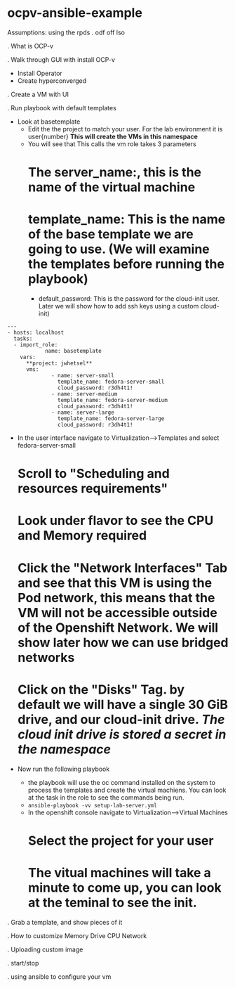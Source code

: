 # ocpv-ansible-example

Assumptions:
  using the rpds
  . odf off lso

. What is OCP-v
  

. Walk through GUI with install OCP-v
  * Install Operator 
  * Create hyperconverged

. Create a VM with UI

.  Run playbook with default templates
   - Look at basetemplate
     * Edit the the project to match your user.  For the lab environment it is user{number}
       **This will create the VMs in this namespace**
     * You will see that This calls the vm role takes 3 parameters
       # The server_name:, this is the name of the virtual machine
       # template_name: This is the name of the base template we are going to use. (We will examine the templates before running the playbook)
       * default_password:  This is the password for the cloud-init user.  Later we will show how to add ssh keys using a custom cloud-init)

```
---
- hosts: localhost
  tasks:
  - import_role:
            name: basetemplate
    vars:
      **project: jwhetsel**
      vms:
              - name: server-small
                template_name: fedora-server-small
                cloud_password: r3dh4t1!
              - name: server-medium
                template_name: fedora-server-medium
                cloud_password: r3dh4t1!
              - name: server-large
                template_name: fedora-server-large
                cloud_password: r3dh4t1!
```
   - In the user interface navigate to Virtualization-->Templates and select fedora-server-small
     # Scroll to "Scheduling and resources requirements"
     # Look under flavor to see the CPU and Memory required
     # Click the "Network Interfaces" Tab and see that this VM is using the Pod network, this means that the VM will not be accessible outside of the Openshift Network.  We will show later how we can use bridged networks
     # Click on the "Disks" Tag.  by default we will have a single 30 GiB drive, and our cloud-init drive.  *The cloud init drive is stored a secret in the namespace*

   - Now run the following playbook
     - the playbook will use the oc command installed on the system to process the templates and create the virtual machiens.  You can look at the task in the role to see the commands being run.
     - `ansible-playbook -vv setup-lab-server.yml`
     - In the openshift console navigate to Virtualization-->Virtual Machines
       # Select the project for your user
       # The vitual machines will take a minute to come up, you can look at the teminal to see the init.
  
   


.  Grab a template, and show pieces of it

.  How to customize
   Memory
   Drive
   CPU
   Network

. Uploading custom image

. start/stop

. using ansible to configure your vm
